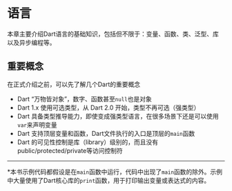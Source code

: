 # 语言

本章主要介绍Dart语言的基础知识，包括但不限于：变量、函数、类、泛型、库以及异步编程等。

## 重要概念

在正式介绍之前，可以先了解几个Dart的重要概念

* Dart “万物皆对象”，数字、函数甚至`null`也是对象
* Dart 1.x 使用可选类型，从 Dart 2.0 开始，类型不再可选（强类型）
* Dart 具备类型推导能力，即使变成强类型语言，在很多场景下还是可以使用`var`来声明变量
* Dart 支持顶层变量和函数，Dart文件执行的入口是顶层的`main`函数
* Dart 的可见性控制是库（library）级别的，而且没有public/protected/private等访问控制符

---

\*本书示例代码都假设是在`main`函数中运行，代码中出现了`main`函数的除外。示例中大量使用了Dart核心库的`print`函数，用于打印输出变量或表达式的内容。

